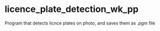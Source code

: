 # licence_plate_detection_wk_pp
Program that detects licnce plates on photo, and saves them as .pgm file
